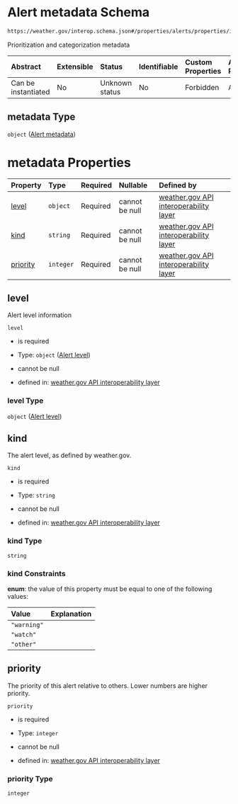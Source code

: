 # Alert metadata Schema

```txt
https://weather.gov/interop.schema.json#/properties/alerts/properties/items/items/properties/metadata
```

Prioritization and categorization metadata

| Abstract            | Extensible | Status         | Identifiable | Custom Properties | Additional Properties | Access Restrictions | Defined In                                                                                                 |
| :------------------ | :--------- | :------------- | :----------- | :---------------- | :-------------------- | :------------------ | :--------------------------------------------------------------------------------------------------------- |
| Can be instantiated | No         | Unknown status | No           | Forbidden         | Allowed               | none                | [interop-layer.schema.json\*](../../../api-interop-layer/interop-layer.schema.json "open original schema") |

## metadata Type

`object` ([Alert metadata](interop-layer-properties-point-alerts-properties-list-of-alerts-alert-properties-alert-metadata.md))

# metadata Properties

| Property              | Type      | Required | Nullable       | Defined by                                                                                                                                                                                                                                                                                   |
| :-------------------- | :-------- | :------- | :------------- | :------------------------------------------------------------------------------------------------------------------------------------------------------------------------------------------------------------------------------------------------------------------------------------------- |
| [level](#level)       | `object`  | Required | cannot be null | [weather.gov API interoperability layer](interop-layer-properties-point-alerts-properties-list-of-alerts-alert-properties-alert-metadata-properties-alert-level.md "https://weather.gov/interop.schema.json#/properties/alerts/properties/items/items/properties/metadata/properties/level") |
| [kind](#kind)         | `string`  | Required | cannot be null | [weather.gov API interoperability layer](interop-layer-properties-point-alerts-properties-list-of-alerts-alert-properties-alert-metadata-properties-kind.md "https://weather.gov/interop.schema.json#/properties/alerts/properties/items/items/properties/metadata/properties/kind")         |
| [priority](#priority) | `integer` | Required | cannot be null | [weather.gov API interoperability layer](interop-layer-properties-point-alerts-properties-list-of-alerts-alert-properties-alert-metadata-properties-priority.md "https://weather.gov/interop.schema.json#/properties/alerts/properties/items/items/properties/metadata/properties/priority") |

## level

Alert level information

`level`

* is required

* Type: `object` ([Alert level](interop-layer-properties-point-alerts-properties-list-of-alerts-alert-properties-alert-metadata-properties-alert-level.md))

* cannot be null

* defined in: [weather.gov API interoperability layer](interop-layer-properties-point-alerts-properties-list-of-alerts-alert-properties-alert-metadata-properties-alert-level.md "https://weather.gov/interop.schema.json#/properties/alerts/properties/items/items/properties/metadata/properties/level")

### level Type

`object` ([Alert level](interop-layer-properties-point-alerts-properties-list-of-alerts-alert-properties-alert-metadata-properties-alert-level.md))

## kind

The alert level, as defined by weather.gov.

`kind`

* is required

* Type: `string`

* cannot be null

* defined in: [weather.gov API interoperability layer](interop-layer-properties-point-alerts-properties-list-of-alerts-alert-properties-alert-metadata-properties-kind.md "https://weather.gov/interop.schema.json#/properties/alerts/properties/items/items/properties/metadata/properties/kind")

### kind Type

`string`

### kind Constraints

**enum**: the value of this property must be equal to one of the following values:

| Value       | Explanation |
| :---------- | :---------- |
| `"warning"` |             |
| `"watch"`   |             |
| `"other"`   |             |

## priority

The priority of this alert relative to others. Lower numbers are higher priority.

`priority`

* is required

* Type: `integer`

* cannot be null

* defined in: [weather.gov API interoperability layer](interop-layer-properties-point-alerts-properties-list-of-alerts-alert-properties-alert-metadata-properties-priority.md "https://weather.gov/interop.schema.json#/properties/alerts/properties/items/items/properties/metadata/properties/priority")

### priority Type

`integer`
